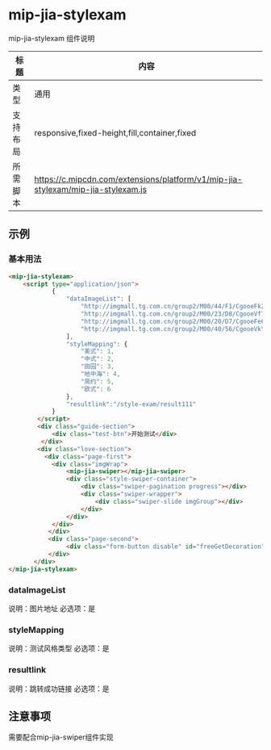 # mip-jia-stylexam

mip-jia-stylexam 组件说明

标题|内容
----|----
类型|通用
支持布局|responsive,fixed-height,fill,container,fixed
所需脚本|https://c.mipcdn.com/extensions/platform/v1/mip-jia-stylexam/mip-jia-stylexam.js

## 示例

### 基本用法
```html
<mip-jia-stylexam>
    <script type="application/json">
            {
                "dataImageList": [
                    "http://imgmall.tg.com.cn/group2/M00/44/F1/CgooeFkZQyr7OBa-AAczzjQw9o0462_900x600.jpg",
                    "http://imgmall.tg.com.cn/group2/M00/23/D8/CgooeVf7R_HwbLb6AA5wiJDiqBo755_900x600.jpg",
                    "http://imgmall.tg.com.cn/group2/M00/20/D7/CgooeFe6ooSvSydNAAdozxa7_g8772_900x600.jpg",
                    "http://imgmall.tg.com.cn/group2/M00/40/56/CgooeVkYEDLcCXVvAAcVLrsyOqs811_900x600.jpg"
                ],
                "styleMapping": {
                    "美式": 1,
                    "中式": 2,
                    "田园": 3,
                    "地中海": 4,
                    "简约": 5,
                    "欧式": 6
                },
                "resultlink":"/style-exam/result111"
            }
        </script>
        <div class="guide-section">
            <div class="test-btn">开始测试</div>
         </div>
        <div class="love-section">
          <div class="page-first">
            <div class="imgWrap">
                <mip-jia-swiper></mip-jia-swiper>
                <div class="style-swiper-container">
                    <div class="swiper-pagination progress"></div>
                    <div class="swiper-wrapper">
                        <div class="swiper-slide imgGroup"></div>
                    </div>
                </div>
            </div>
           </div>
           <div class="page-second">
                <div class="form-button disable" id="freeGetDecoration">马上看测试结果</div>
           </div>
       </div>
</mip-jia-stylexam>
```

### dataImageList
说明：图片地址
必选项：是

### styleMapping
说明：测试风格类型
必选项：是

### resultlink
说明：跳转成功链接
必选项：是



## 注意事项
需要配合mip-jia-swiper组件实现

